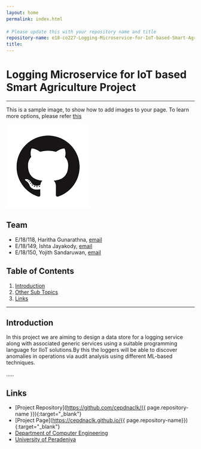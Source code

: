 ```yaml
---
layout: home
permalink: index.html

# Please update this with your repository name and title
repository-name: e18-co227-Logging-Microservice-for-IoT-based-Smart-Agriculture-Project
title:
---
```


[comment]: # "This is the standard layout for the project, but you can clean this and use your own template"

# Logging Microservice for IoT based Smart Agriculture Project

---

This is a sample image, to show how to add images to your page. To learn more options, please refer [this](https://projects.ce.pdn.ac.lk/docs/faq/how-to-add-an-image/)

![Sample Image](./images/sample.png)


## Team
-  E/18/118, Haritha Gunarathna, [email](mailto:e18118@eng.pdn.ac.lk)
-  E/18/149, Ishta Jayakody, [email](mailto:e18149@eng.pdn.ac.lk)
-  E/18/150, Yojith Sandaruwan, [email](mailto:e18150@eng.pdn.ac.lk)

## Table of Contents
1. [Introduction](#introduction)
2. [Other Sub Topics](#other-sub-topics)
3. [Links](#links)

---

## Introduction

In this project we are aiming to design a data store for a logging service along with associated generic services using a suitable programming language for IIoT solutions.By this the loggers will be able to discover anomalies in operations via audit analysis using different ML-based techniques. 


.....

## Links

- [Project Repository](https://github.com/cepdnaclk/{{ page.repository-name }}){:target="_blank"}
- [Project Page](https://cepdnaclk.github.io/{{ page.repository-name}}){:target="_blank"}
- [Department of Computer Engineering](http://www.ce.pdn.ac.lk/)
- [University of Peradeniya](https://eng.pdn.ac.lk/)


[//]: # (Please refer this to learn more about Markdown syntax)
[//]: # (https://github.com/adam-p/markdown-here/wiki/Markdown-Cheatsheet)
